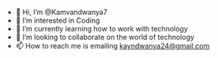 - 👋 Hi, I’m @Kamvandwanya7
- 👀 I’m interested in Coding
- 🌱 I’m currently learning how to work with technology
- 💞️ I’m looking to collaborate on the world of technology
- 📫 How to reach me is emailing kayndwanya24@gmail.com

<!---
Kamvandwanya7/Kamvandwanya7 is a ✨ special ✨ repository because its `README.md` (this file) appears on your GitHub profile.
You can click the Preview link to take a look at your changes.
--->
